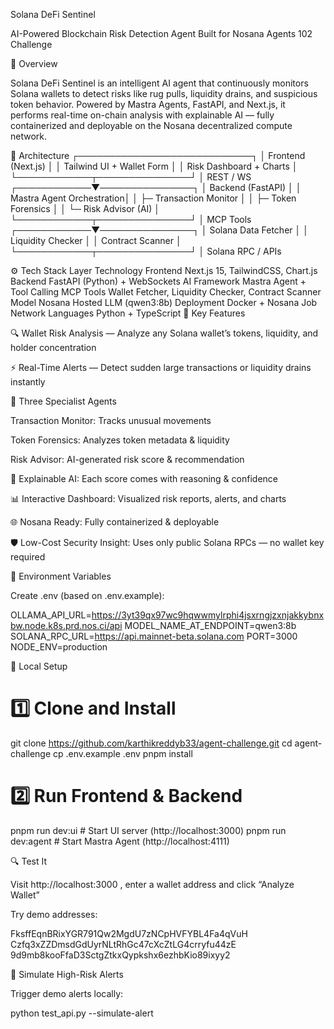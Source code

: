 Solana DeFi Sentinel

AI-Powered Blockchain Risk Detection Agent
Built for Nosana Agents 102 Challenge

🚀 Overview

Solana DeFi Sentinel is an intelligent AI agent that continuously monitors Solana wallets to detect risks like rug pulls, liquidity drains, and suspicious token behavior.
Powered by Mastra Agents, FastAPI, and Next.js, it performs real-time on-chain analysis with explainable AI — fully containerized and deployable on the Nosana decentralized compute network.

🧩 Architecture
 ┌────────────────────────────┐
 │        Frontend (Next.js)  │
 │ Tailwind UI + Wallet Form  │
 │ Risk Dashboard + Charts    │
 └────────────┬───────────────┘
              │ REST / WS
 ┌────────────▼───────────────┐
 │     Backend (FastAPI)      │
 │  Mastra Agent Orchestration│
 │  ├─ Transaction Monitor     │
 │  ├─ Token Forensics         │
 │  └─ Risk Advisor (AI)       │
 └────────────┬───────────────┘
              │ MCP Tools
 ┌────────────▼───────────────┐
 │ Solana Data Fetcher        │
 │ Liquidity Checker          │
 │ Contract Scanner           │
 └────────────┬───────────────┘
              │
       Solana RPC / APIs

⚙️ Tech Stack
Layer	Technology
Frontend	Next.js 15, TailwindCSS, Chart.js
Backend	FastAPI (Python) + WebSockets
AI Framework	Mastra Agent + Tool Calling
MCP Tools	Wallet Fetcher, Liquidity Checker, Contract Scanner
Model	Nosana Hosted LLM (qwen3:8b)
Deployment	Docker + Nosana Job Network
Languages	Python + TypeScript
🧠 Key Features

🔍 Wallet Risk Analysis — Analyze any Solana wallet’s tokens, liquidity, and holder concentration

⚡ Real-Time Alerts — Detect sudden large transactions or liquidity drains instantly

🧰 Three Specialist Agents

Transaction Monitor: Tracks unusual movements

Token Forensics: Analyzes token metadata & liquidity

Risk Advisor: AI-generated risk score & recommendation

💬 Explainable AI: Each score comes with reasoning & confidence

📊 Interactive Dashboard: Visualized risk reports, alerts, and charts

🌐 Nosana Ready: Fully containerized & deployable

🛡️ Low-Cost Security Insight: Uses only public Solana RPCs — no wallet key required

🔐 Environment Variables

Create .env (based on .env.example):

OLLAMA_API_URL=https://3yt39qx97wc9hqwwmylrphi4jsxrngjzxnjakkybnxbw.node.k8s.prd.nos.ci/api
MODEL_NAME_AT_ENDPOINT=qwen3:8b
SOLANA_RPC_URL=https://api.mainnet-beta.solana.com
PORT=3000
NODE_ENV=production

🧰 Local Setup
# 1️⃣ Clone and Install
git clone https://github.com/karthikreddyb33/agent-challenge.git
cd agent-challenge
cp .env.example .env
pnpm install

# 2️⃣ Run Frontend & Backend
pnpm run dev:ui        # Start UI server (http://localhost:3000)
pnpm run dev:agent     # Start Mastra Agent (http://localhost:4111)

🔍 Test It

Visit http://localhost:3000
,
enter a wallet address and click “Analyze Wallet”

Try demo addresses:

FksffEqnBRixYGR791Qw2MgdU7zNCpHVFYBL4Fa4qVuH
Czfq3xZZDmsdGdUyrNLtRhGc47cXcZtLG4crryfu44zE
9d9mb8kooFfaD3SctgZtkxQypkshx6ezhbKio89ixyy2

🧪 Simulate High-Risk Alerts

Trigger demo alerts locally:

python test_api.py --simulate-alert
